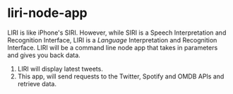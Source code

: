 # liri-node-app  <br/>

LIRI is like iPhone's SIRI. However, while SIRI is a Speech Interpretation and Recognition Interface, LIRI is a _Language_ Interpretation and Recognition Interface. LIRI will be a command line node app that takes in parameters and gives you back data.  <br/>

1. LIRI will display latest tweets.  <br/>
2. This app, will send requests to the Twitter, Spotify and OMDB APIs and retrieve data.  <br/>

